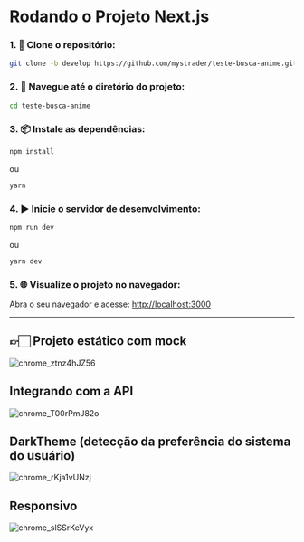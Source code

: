 

# Rodando o Projeto Next.js

### 1. 🔄 Clone o repositório:

```bash
git clone -b develop https://github.com/mystrader/teste-busca-anime.git
```

### 2. 📂 Navegue até o diretório do projeto:

```bash
cd teste-busca-anime
```

### 3. 📦 Instale as dependências:

```bash
npm install
```
ou
```bash
yarn
```

### 4. ▶️ Inicie o servidor de desenvolvimento:

```bash
npm run dev
```
ou
```bash
yarn dev
```

### 5. 🌐 Visualize o projeto no navegador:

Abra o seu navegador e acesse: [http://localhost:3000](http://localhost:3000)


---

## 👉🏻 Projeto estático com mock

![chrome_ztnz4hJZ56](https://github.com/mystrader/teste-busca-anime/assets/191412/5221a6f3-eb3d-4e3b-a4b9-e7e6f94c7d08)

## Integrando com a API

![chrome_T00rPmJ82o](https://github.com/mystrader/teste-busca-anime/assets/191412/e4df65f0-64ff-45ab-b5fd-a0695015ed05)


## DarkTheme (detecção da preferência do sistema do usuário)
![chrome_rKja1vUNzj](https://github.com/mystrader/teste-busca-anime/assets/191412/742e1620-3f09-4b60-82db-4e49aea776c7)

## Responsivo
![chrome_slSSrKeVyx](https://github.com/mystrader/teste-busca-anime/assets/191412/862c5066-2e2f-4325-bcd2-46de8c7d0a97)


